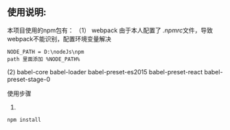 ## 使用说明:
本项目使用的npm包有：
（1） webpack
由于本人配置了 *.npmrc*文件，导致webpack不能识别，配置环境变量解决
```
NODE_PATH = D:\nodeJs\npm
path 里面添加 %NODE_PATH%
```

(2) babel-core babel-loader babel-preset-es2015 babel-preset-react babel-preset-stage-0

使用步骤

1.
```sh
npm install
```